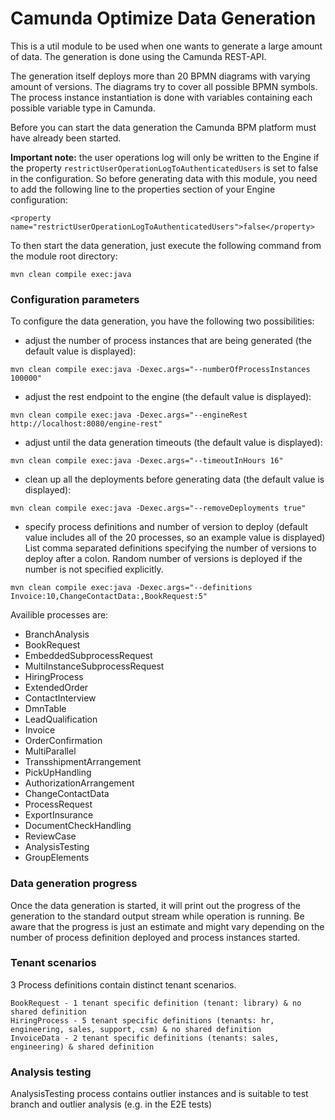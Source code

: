 # Camunda Optimize Data Generation

This is a util module to be used when one wants to generate a
large amount of data. The generation is done using the Camunda
REST-API.

The generation itself deploys more than 20 BPMN diagrams with
varying amount of versions. The diagrams try to cover all possible
BPMN symbols. The process instance instantiation is done
with variables containing each possible variable type in Camunda.

Before you can start the data generation the Camunda BPM platform
must have already been started.  

**Important note:** the user operations log will only be written to the Engine if the property `restrictUserOperationLogToAuthenticatedUsers` is set to false in the configuration. So before generating data with this module, you need to add the following line to the properties section of your Engine configuration:
```
<property name="restrictUserOperationLogToAuthenticatedUsers">false</property>
```
To then start the data generation,
just execute the following command from the module root directory:
```
mvn clean compile exec:java
```

### Configuration parameters

To configure the data generation, you have the following two possibilities:

* adjust the number of process instances that are being generated (the default value is displayed):
```
mvn clean compile exec:java -Dexec.args="--numberOfProcessInstances 100000"
```

* adjust the rest endpoint to the engine (the default value is displayed):

```
mvn clean compile exec:java -Dexec.args="--engineRest http://localhost:8080/engine-rest"
```

* adjust until the data generation timeouts (the default value is displayed):

```
mvn clean compile exec:java -Dexec.args="--timeoutInHours 16"
```

* clean up all the deployments before generating data (the default value is displayed):

```
mvn clean compile exec:java -Dexec.args="--removeDeployments true"
```

* specify process definitions and number of version to deploy (default value includes all of the 20 processes, so an example value is displayed)  
List comma separated definitions specifying the number of versions to deploy after a colon. Random number of versions is deployed if the number is not specified explicitly.

```
mvn clean compile exec:java -Dexec.args="--definitions Invoice:10,ChangeContactData:,BookRequest:5"
```
Availible processes are:  
* BranchAnalysis  
* BookRequest  
* EmbeddedSubprocessRequest  
* MultiInstanceSubprocessRequest  
* HiringProcess  
* ExtendedOrder  
* ContactInterview  
* DmnTable  
* LeadQualification  
* Invoice  
* OrderConfirmation  
* MultiParallel  
* TransshipmentArrangement  
* PickUpHandling  
* AuthorizationArrangement  
* ChangeContactData  
* ProcessRequest  
* ExportInsurance  
* DocumentCheckHandling  
* ReviewCase  
* AnalysisTesting
* GroupElements

### Data generation progress
Once the data generation is started, it will print out the progress of
the generation to the standard output stream while operation is running.
Be aware that the progress is just an estimate and might vary depending
on the number of process definition deployed and process instances
started.
### Tenant scenarios
3 Process definitions contain distinct tenant scenarios.
```
BookRequest - 1 tenant specific definition (tenant: library) & no shared definition
HiringProcess - 5 tenant specific definitions (tenants: hr, engineering, sales, support, csm) & no shared definition
InvoiceData - 2 tenant specific definitions (tenants: sales, engineering) & shared definition
```
### Analysis testing
AnalysisTesting process contains outlier instances and is suitable to test branch and outlier analysis (e.g. in the E2E tests)
